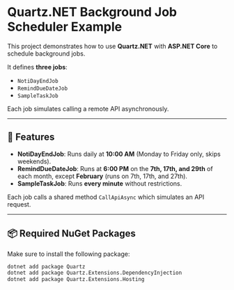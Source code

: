 # Quartz.NET Background Job Scheduler Example

This project demonstrates how to use **Quartz.NET** with **ASP.NET Core** to schedule background jobs.

It defines **three jobs**:
- `NotiDayEndJob`
- `RemindDueDateJob`
- `SampleTaskJob`

Each job simulates calling a remote API asynchronously.

---

## 🚀 Features

- **NotiDayEndJob**: Runs daily at **10:00 AM** (Monday to Friday only, skips weekends).
- **RemindDueDateJob**: Runs at **6:00 PM** on the **7th, 17th, and 29th** of each month, except **February** (runs on 7th, 17th, and 27th).
- **SampleTaskJob**: Runs **every minute** without restrictions.

Each job calls a shared method `CallApiAsync` which simulates an API request.

---

## 📦 Required NuGet Packages

Make sure to install the following package:

```bash
dotnet add package Quartz
dotnet add package Quartz.Extensions.DependencyInjection
dotnet add package Quartz.Extensions.Hosting

